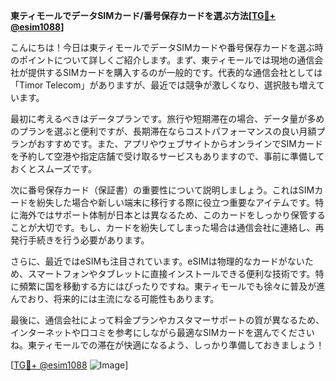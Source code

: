 **東ティモールでデータSIMカード/番号保存カードを選ぶ方法[[TG💪+ @esim1088](https://t.me/s/esim1088)]**

こんにちは！今日は東ティモールでデータSIMカードや番号保存カードを選ぶ時のポイントについて詳しくご紹介します。まず、東ティモールでは現地の通信会社が提供するSIMカードを購入するのが一般的です。代表的な通信会社としては「Timor Telecom」がありますが、最近では競争が激しくなり、選択肢も増えています。

最初に考えるべきはデータプランです。旅行や短期滞在の場合、データ量が多めのプランを選ぶと便利ですが、長期滞在ならコストパフォーマンスの良い月額プランがおすすめです。また、アプリやウェブサイトからオンラインでSIMカードを予約して空港や指定店舗で受け取るサービスもありますので、事前に準備しておくとスムーズです。

次に番号保存カード（保証書）の重要性について説明しましょう。これはSIMカードを紛失した場合や新しい端末に移行する際に役立つ重要なアイテムです。特に海外ではサポート体制が日本とは異なるため、このカードをしっかり保管することが大切です。もし、カードを紛失してしまった場合は通信会社に連絡し、再発行手続きを行う必要があります。

さらに、最近ではeSIMも注目されています。eSIMは物理的なカードがないため、スマートフォンやタブレットに直接インストールできる便利な技術です。特に頻繁に国を移動する方にはぴったりですね。東ティモールでも徐々に普及が進んでおり、将来的には主流になる可能性もあります。

最後に、通信会社によって料金プランやカスタマーサポートの質が異なるため、インターネットや口コミを参考にしながら最適なSIMカードを選んでくださいね。東ティモールでの滞在が快適になるよう、しっかり準備しておきましょう！

[[TG💪+ @esim1088](https://t.me/s/esim1088) ![Image](https://i.postimg.cc/Y0z9fWf4/image.png)]